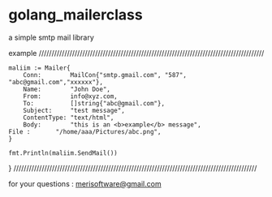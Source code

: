 # golang_mailerclass
a simple smtp mail library 


example 
////////////////////////////////////////////////////////////////////////////////////////

 
	maliim := Mailer{
		Conn:        MailCon{"smtp.gmail.com", "587", "abc@gmail.com","xxxxxx"},
		Name:        "John Doe",
		From:        info@xyz.com,
		To:          []string{"abc@gmail.com"},
		Subject:     "test message",
		ContentType: "text/html",
		Body:        "this is an <b>example</b> message",
    File :       "/home/aaa/Pictures/abc.png",  
	}
	
	fmt.Println(maliim.SendMail())
}
///////////////////////////////////////////////////////////////////////////////////////////////

for your questions : merisoftware@gmail.com
